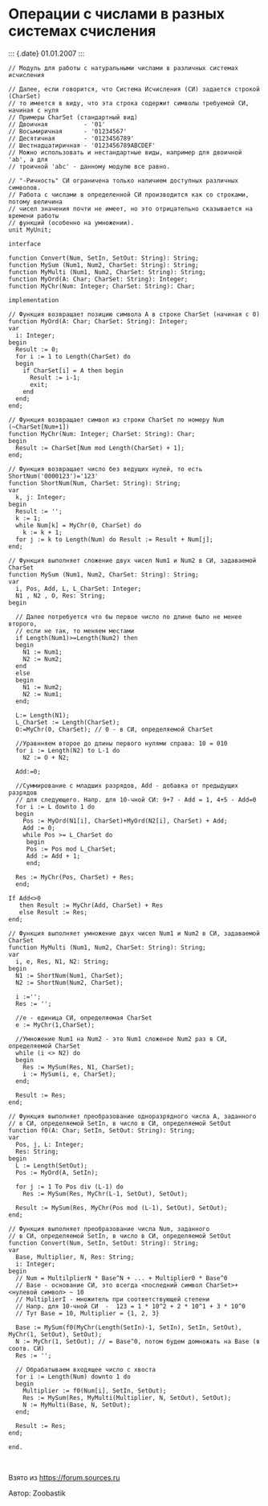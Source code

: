 Операции с числами в разных системах счисления
==============================================

::: {.date}
01.01.2007
:::

    // Модуль для работы с натуральными числами в различных системах исчисления
     
    // Далее, если говорится, что Система Исчисления (СИ) задается строкой (CharSet)
    // то имеется в виду, что эта строка содержит символы требуемой СИ, начиная с нуля
    // Примеры CharSet (стандартный вид)
    // Двоичная          - '01'
    // Восьмиричная      - '01234567'
    // Десятичная        - '0123456789'
    // Шестнадцатиричная - '0123456789ABCDEF'
    // Можно использовать и нестандартные виды, например для двоичной 'ab', а для
    // троичной 'abc' - данному модулю все равно.
     
    // "-Ричность" СИ ограничена только наличием доступных различных символов.
    // Работа с числами в определенной СИ производится как со строками, потому величина
    // чисел значения почти не имеет, но это отрицательно сказывается на времени работы
    // функций (особенно на умножении).
    unit MyUnit;
     
    interface
     
    function Convert(Num, SetIn, SetOut: String): String;
    function MySum (Num1, Num2, CharSet: String): String;
    function MyMulti (Num1, Num2, CharSet: String): String;
    function MyOrd(A: Char; CharSet: String): Integer;
    function MyChr(Num: Integer; CharSet: String): Char;
     
    implementation
     
    // Функция возвращает позицию символа A в строке CharSet (начиная с 0)
    function MyOrd(A: Char; CharSet: String): Integer;
    var
      i: Integer;
    begin
      Result := 0;
      for i := 1 to Length(CharSet) do
      begin
        if CharSet[i] = A then begin
          Result := i-1;
          exit;
        end
      end;
    end;
     
    // Функция возвращает символ из строки CharSet по номеру Num (~CharSet[Num+1])
    function MyChr(Num: Integer; CharSet: String): Char;
    begin
      Result := CharSet[Num mod Length(CharSet) + 1];
    end;
     
    // Функция возвращает число без ведущих нулей, то есть ShortNum('0000123')='123'
    function ShortNum(Num, CharSet: String): String;
    var
      k, j: Integer;
    begin
      Result := '';
      k := 1;
      while Num[k] = MyChr(0, CharSet) do
        k := k + 1;
      for j := k to Length(Num) do Result := Result + Num[j];
    end;
     
    // Функция выполняет сложение двух чисел Num1 и Num2 в СИ, задаваемой CharSet
    function MySum (Num1, Num2, CharSet: String): String;
    var
      i, Pos, Add, L, L_CharSet: Integer;
      N1 , N2 , O, Res: String;
    begin
     
      // Далее потребуется что бы первое число по длине было не менее второго,
      // если не так, то меняем местами
      if Length(Num1)>=Length(Num2) then
      begin
        N1 := Num1;
        N2 := Num2;
      end
      else
      begin
        N1 := Num2;
        N2 := Num1;
      end;
     
      L:= Length(N1);
      L_CharSet := Length(CharSet);
      O:=MyChr(0, CharSet); // 0 - в СИ, определяемой CharSet
     
      //Уравнняем второе до длины первого нулями справа: 10 = 010
      for i := Length(N2) to L-1 do
        N2 := O + N2;
     
      Add:=0;
     
      //Суммирование с младших разрядов, Add - добавка от предыдущих разрядов
      // для следующего. Напр. для 10-чной СИ: 9+7 - Add = 1, 4+5 - Add=0
      for i := L downto 1 do
      begin
        Pos := MyOrd(N1[i], CharSet)+MyOrd(N2[i], CharSet) + Add;
        Add := 0;
        while Pos >= L_CharSet do
         begin
         Pos := Pos mod L_CharSet;
         Add := Add + 1;
         end;
     
      Res := MyChr(Pos, CharSet) + Res;
      end;
     
    If Add<>0
       then Result := MyChr(Add, CharSet) + Res
       else Result := Res;
    end;
     
    // Функция выполняет умножение двух чисел Num1 и Num2 в СИ, задаваемой CharSet
    function MyMulti (Num1, Num2, CharSet: String): String;
    var
      i, e, Res, N1, N2: String;
    begin
      N1 := ShortNum(Num1, CharSet);
      N2 := ShortNum(Num2, CharSet);
     
      i :='';
      Res := '';
     
      //e - единица СИ, определяемая CharSet
      e := MyChr(1,CharSet);
     
      //Умножение Num1 на Num2 - это Num1 сложеное Num2 раз в СИ, определяемой CharSet
      while (i <> N2) do
      begin
        Res := MySum(Res, N1, CharSet);
        i := MySum(i, e, CharSet);
      end;
     
      Result := Res;
    end;
     
    // Функция выполняет преобразование одноразрядного числа A, заданного
    // в СИ, определяемой SetIn, в число в СИ, определяемой SetOut
    function f0(A: Char; SetIn, SetOut: String): String;
    var
      Pos, j, L: Integer;
      Res: String;
    begin
      L := Length(SetOut);
      Pos := MyOrd(A, SetIn);
     
      for j := 1 To Pos div (L-1) do
        Res := MySum(Res, MyChr(L-1, SetOut), SetOut);
     
      Result := MySum(Res, MyChr(Pos mod (L-1), SetOut), SetOut);
    end;
     
    // Функция выполняет преобразование числа Num, заданного
    // в СИ, определяемой SetIn, в число в СИ, определяемой SetOut
    function Convert(Num, SetIn, SetOut: String): String;
    var
      Base, Multiplier, N, Res: String;
      i: Integer;
    begin
      // Num = MultilplierN * Base^N + ... + Multiplier0 * Base^0
      // Base - основание СИ, это всегда <последний символ CharSet>+<нулевой символ> ~ 10
      // MultiplierI - множитель при соответствующей степени
      // Напр. для 10-чной СИ  -  123 = 1 * 10^2 + 2 * 10^1 + 3 * 10^0
      // Тут Base = 10, Multiplier = {1, 2, 3}
     
      Base := MySum(f0(MyChr(Length(SetIn)-1, SetIn), SetIn, SetOut), MyChr(1, SetOut), SetOut);
      N := MyChr(1, SetOut); // = Base^0, потом будем домножать на Base (в соотв. СИ)
      Res := '';
     
      // Обрабатываем входящее число с хвоста
      for i := Length(Num) downto 1 do
      begin
        Multiplier := f0(Num[i], SetIn, SetOut);
        Res := MySum(Res, MyMulti(Multiplier, N, SetOut), SetOut);
        N := MyMulti(Base, N, SetOut);
      end;
     
      Result := Res;
    end;
     
    end.

 

Взято из <https://forum.sources.ru>

Автор: Zoobastik
